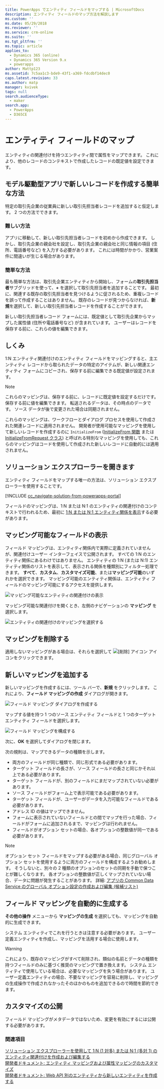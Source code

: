 ```yaml
---
title: PowerApps でエンティティ フィールドをマップする | MicrosoftDocs
description: エンティティ フィールドのマップ方法を解説します
ms.custom: ''
ms.date: 05/29/2018
ms.reviewer: ''
ms.service: crm-online
ms.suite: ''
ms.tgt_pltfrm: ''
ms.topic: article
applies_to:
  - Dynamics 365 (online)
  - Dynamics 365 Version 9.x
  - powerapps
author: Mattp123
ms.assetid: 7c5aa1c3-bde9-43f1-a369-fdcdbf14dec0
caps.latest.revision: 33
ms.author: matp
manager: kvivek
tags: null
search.audienceType:
  - maker
search.app:
  - PowerApps
  - D365CE
---
```

# <a name="map-entity-fields"></a>エンティティ フィールドのマップ
 
エンティティの関連付けを持つエンティティ間で属性をマップできます。 これにより、他のレコードのコンテキストで作成したレコードの既定値を設定できます。 

## <a name="easier-way-to-create-new-records-in-model-driven-apps"></a>モデル駆動型アプリで新しいレコードを作成する簡単な方法

特定の取引先企業の従業員に新しい取引先担当者レコードを追加すると仮定します。 2 つの方法でできます。  
  
### <a name="the-hard-way"></a>難しい方法

アプリに移動して、新しい取引先担当者レコードを初めから作成できます。 しかし、取引先企業の親会社を設定し、取引先企業の親会社と同じ情報の項目 (住所、電話番号など) を入力する必要があります。 これには時間がかかり、営業案件に間違いが生じる場合があります。  
  
### <a name="the-easier-way"></a>簡単な方法

最も簡単な方法は、取引先企業エンティティから開始し、フォームの**取引先担当者**サブグリッドを使って、**+** を選択して取引先担当者を追加することです。 最初に、関連する既存の取引先担当者を見つけるように促されるため、重複レコードを誤って作成することはありません。 既存のレコードが見つからなければ、**新規**を選択して、新しい取引先担当者レコードを作成することができます。 

新しい取引先担当者レコード フォームには、既定値として取引先企業からマップした属性値 (住所や電話番号など) が含まれています。 ユーザーはレコードを保存する前に、これらの値を編集できます。

## <a name="how-this-works"></a>しくみ

1:N エンティティ関連付けのエンティティ フィールドをマッピングすると、主エンティティ レコードから取られたデータの特定のアイテムが、新しい関連エンティティ フォームにコピーされ、保存する前に編集できる既定値が設定されます。
 
  
> [!NOTE]
> これらのマッピングは、保存する前に、レコードに既定値を設定するだけです。 保存する前に値を編集できます。 転送されるデータは、その時点のデータです。 ソース データが後で変更された場合は同期されません。
>   
> これらのマッピングは、ワークフローとダイアログ プロセスを使用して作成された関連レコードに適用されません。 開発者が使用可能なマッピングを使用して新しいレコードを作成するのに `InitializeFrom` ([InitializeFrom 関数](/dynamics365/customer-engagement/web-api/initializefrom?view=dynamics-ce-odata-9) または [InitializeFromRequest クラス](/dotnet/api/microsoft.crm.sdk.messages.initializefromrequest?view=dynamics-general-ce-9)) と呼ばれる特別なマッピングを使用しても、これらのマッピングはコードを使用して作成された新しいレコードに自動的には適用されません。  

## <a name="open-solution-explorer"></a>ソリューション エクスプローラーを開きます

エンティティ フィールドをマップする唯一の方法は、ソリューション エクスプローラーを使用することです。

[!INCLUDE [cc_navigate-solution-from-powerapps-portal](../../includes/cc_navigate-solution-from-powerapps-portal.md)]
  
フィールドのマッピングは、1:N または N:1 のエンティティの関連付けのコンテキストで行われるため、最初に [1:N または N:1 エンティティ関係を表示](create-edit-1n-relationships-solution-explorer.md#view-entity-relationships)する必要があります。

## <a name="view-mappable-fields"></a>マッピング可能なフィールドの表示

フィールド マッピングは、エンティティ関係内で実際に定義されていませんが、関連付けユーザー インターフェイスで公開されます。 すべての 1:N のエンティティ関係にあるわけではありません。 エンティティの 1:N (または N:1) エンティティ関係のリストを表示して、表示される関係を種類別にフィルター処理できます。 **すべて**、**カスタム**、**カスタマイズ可能**、または**マッピング可能**のいずれかを選択できます。 マッピング可能のエンティティ関係は、エンティティ フィールドのマッピング可能にするアクセスを提供します。 

![マッピング可能なエンティティの関連付けの表示](media/mappable-entity-relationships.png) 

マッピング可能な関連付けを開くとき、左側のナビゲーションの **マッピング** を選択します。

![エンティティの関連付けのマッピングを選択する](media/map-entity-fields-ui-solution-explorer.png)

## <a name="delete-mappings"></a>マッピングを削除する

適用しないマッピングがある場合は、それらを選択して ![[削除] アイコン](media/delete.gif) アイコンをクリックできます。

## <a name="add-new-mappings"></a>新しいマッピングを追加する

新しいマッピングを作成するには、ツール バーで、**新規** をクリックします。 これにより、**フィールド マッピングの作成** ダイアログが開きます。

![フィールド マッピング ダイアログを作成する](media/create-field-mapping-dialog.png)

マップする値を持つ 1 つのソース エンティティ フィールドと 1 つのターゲット エンティティ フィールドを選択します。 

![フィールド マッピングを構成する](media/configure-field-mapping.png)

次に、**OK** を選択してダイアログを閉じます。

次の規則は、マップできるデータの種類を示します。  
  
- 両方のフィールドが同じ種類で、同じ形式である必要があります。  
- ターゲット フィールドの長さが、ソース フィールドの長さと同じかそれ以上である必要があります。  
- ターゲット フィールドが、別のフィールドにまだマップされていない必要があります。  
- ソース フィールドがフォーム上で表示可能である必要があります。  
- ターゲット フィールドが、ユーザーがデータを入力可能なフィールドである必要があります。  
- アドレス ID の値はマップできません。
- フォームに表示されていないフィールドとの間でマップを行った場合、フィールドがフォームに追加されるまで、マッピングは行われません。
- フィールドがオプション セットの場合、各オプションの整数値が同一である必要があります。  
  
> [!NOTE]
>  オプション セット フィールドをマップする必要がある場合、同じグローバル オプション セットを使用するように両方のフィールドを構成するようお勧めします。 そうしないと、別々の 2 種類のオプションのセットの同期を手動で保つことが難しくなります。 各オプションの整数値が正しくマップされていない場合、データに問題が発生することがあります。 詳細: [アプリの Common Data Service のグローバル オプション設定の作成および編集 (候補リスト)](create-edit-global-option-sets.md)  
  
## <a name="automatically-generate-field-mappings"></a>フィールド マッピングを自動的に生成する  

**その他の操作** メニューから **マッピングの生成** を選択しても、マッピングを自動的に生成できます。

システム エンティティでこれを行うときは注意する必要があります。 ユーザー定義エンティティを作成し、マッピングを活用する場合に使用します。 

> [!WARNING]
> これにより、既存のマッピングがすべて削除され、類似の名前とデータの種類を持つフィールドのみに基づく推奨のマッピングで置き換えます。 システム エンティティで使用している場合は、必要なマッピングを失う場合があります。 ユーザー定義エンティティの場合、不要なマッピングを容易に削除し、マッピングの生成操作で作成されなかったそのほかのものを追加できるので時間を節約できます。  


## <a name="publish-customizations"></a>カスタマイズの公開 

フィールド マッピングがメタデータではないため、変更を有効にするには公開する必要があります。 
<!-- TODO Need a general topic about publishing to link to in situations like this -->

### <a name="see-also"></a>関連項目
[ソリューション エクスプローラーを使用して 1:N (1 対多) または N:1 (多対 1) のエンティティ関連付けを作成および編集する](create-edit-1n-relationships-solution-explorer.md)<br />
[開発者ドキュメント: エンティティ マッピングおよび属性マッピングのカスタマイズ](/dynamics365/customer-engagement/developer/customize-entity-attribute-mappings)<br />
[開発者ドキュメント: Web API 別のエンティティから新しいエンティティを作成する](/dynamics365/customer-engagement/developer/webapi/create-entity-web-api#create-a-new-entity-from-another-entity)
